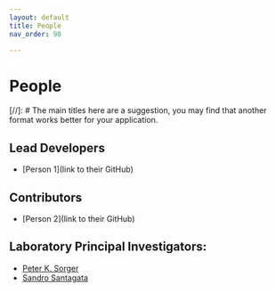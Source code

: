 ```yaml
---
layout: default
title: People
nav_order: 90

---
```


# People
[//]: # The main titles here are a suggestion, you may find that another format works better for your application. 

## Lead Developers
* [Person 1](link to their GitHub)

## Contributors
* [Person 2](link to their GitHub)

## Laboratory Principal Investigators:
* [Peter K. Sorger](https://scholar.google.com/citations?user=wS6Ii_cAAAAJ&hl=en)
* [Sandro Santagata](https://scholar.google.com/citations?hl=en&user=9dUOqJ0AAAAJ)



